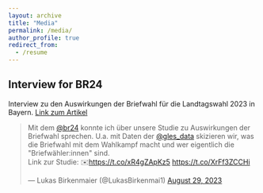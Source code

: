 ```yaml
---
layout: archive
title: "Media"
permalink: /media/
author_profile: true
redirect_from:
  - /resume
---
```


## Interview for BR24

Interview zu den Auswirkungen der Briefwahl für die Landtagswahl 2023 in Bayern. 
[Link zum Artikel](https://www.br.de/nachrichten/bayern/briefwahl-beginnt-ab-heute-ist-in-bayern-jeden-tag-wahl,To4RoxD)


<blockquote class="twitter-tweet"><p lang="de" dir="ltr">Mit dem <a href="https://twitter.com/BR24?ref_src=twsrc%5Etfw">@br24</a> konnte ich über unsere Studie zu Auswirkungen der Briefwahl sprechen. U.a. mit Daten der <a href="https://twitter.com/gles_data?ref_src=twsrc%5Etfw">@gles_data</a> skizieren wir, was die Briefwahl mit dem Wahlkampf macht und wer eigentlich die &quot;Briefwähler:innen&quot; sind. <br>Link zur Studie: ✉️<a href="https://t.co/xR4gZApKz5">https://t.co/xR4gZApKz5</a> <a href="https://t.co/XrFf3ZCCHi">https://t.co/XrFf3ZCCHi</a></p>&mdash; Lukas Birkenmaier (@LukasBirkenmai1) <a href="https://twitter.com/LukasBirkenmai1/status/1696540122089754894?ref_src=twsrc%5Etfw">August 29, 2023</a></blockquote> <script async src="https://platform.twitter.com/widgets.js" charset="utf-8"></script>

